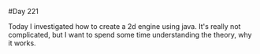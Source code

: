 #Day 221

Today I investigated how to create a 2d engine using java. It's really not complicated, but I want to spend some time understanding the theory, why it works.